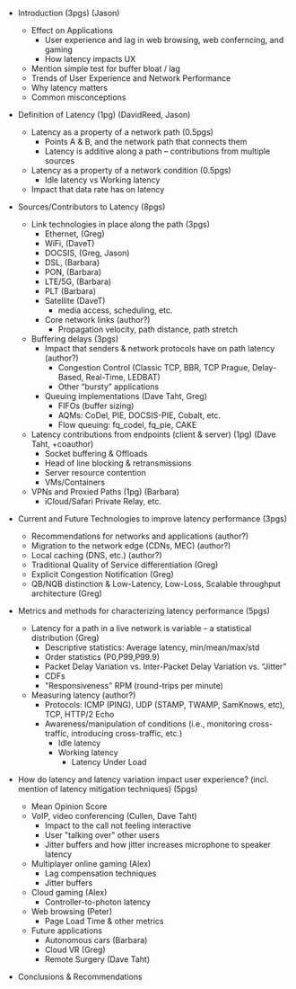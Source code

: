 
* Introduction (3pgs) (Jason)
	* Effect on Applications
		* User experience and lag in web browsing, web conferncing, and gaming 
		* How latency impacts UX 
	* Mention simple test for buffer bloat / lag
	* Trends of User Experience and Network Performance
	* Why latency matters
	* Common misconceptions 

* Definition of Latency (1pg) (DavidReed, Jason)
	* Latency as a property of a network path (0.5pgs)
		* Points A & B, and the network path that connects them
		* Latency is additive along a path – contributions from multiple sources
	* Latency as a property of a network condition (0.5pgs)
		* Idle latency vs Working latency
	* Impact that data rate has on latency
		
* Sources/Contributors to Latency (8pgs)
	* Link technologies in place along the path (3pgs)
		* Ethernet, (Greg)
		* WiFi, (DaveT)
		* DOCSIS,  (Greg, Jason)
		* DSL, (Barbara)
		* PON, (Barbara)
		* LTE/5G, (Barbara)
		* PLT (Barbara)
		* Satellite (DaveT)
			* media access, scheduling, etc.
		* Core network links (author?)
			* Propagation velocity, path distance, path stretch
	* Buffering delays (3pgs)
		* Impact that senders & network protocols have on path latency (author?)
			* Congestion Control (Classic TCP, BBR, TCP Prague, Delay-Based, Real-Time, LEDBAT)
			* Other “bursty” applications
		* Queuing implementations (Dave Taht, Greg)
			* FIFOs (buffer sizing)
			* AQMs: CoDel, PIE, DOCSIS-PIE, Cobalt, etc.
			* Flow queuing: fq\_codel, fq\_pie, CAKE
	* Latency contributions from endpoints (client & server) (1pg) (Dave Taht, +coauthor)
		* Socket buffering & Offloads
		* Head of line blocking & retransmissions
		* Server resource contention
		* VMs/Containers 
	* VPNs and Proxied Paths (1pg) (Barbara)
		* iCloud/Safari Private Relay, etc.

* Current and Future Technologies to improve latency performance (3pgs) 
	* Recommendations for networks and applications	(author?)
	* Migration to the network edge (CDNs, MEC) (author?)
	* Local caching (DNS, etc.) (author?)
	* Traditional Quality of Service differentiation (Greg)
	* Explicit Congestion Notification (Greg)
	* QB/NQB distinction & Low-Latency, Low-Loss, Scalable throughput architecture (Greg)
	
* Metrics and methods for characterizing latency performance (5pgs)
	* Latency for a path in a live network is variable – a statistical distribution (Greg)
		* Descriptive statistics: Average latency, min/mean/max/std
		* Order statistics (P0,P99,P99.9)
		* Packet Delay Variation vs. Inter-Packet Delay Variation vs. “Jitter”
		* CDFs
		* "Responsiveness" RPM (round-trips per minute)
	* Measuring latency (author?)
		* Protocols: ICMP (PING), UDP (STAMP, TWAMP, SamKnows, etc), TCP, HTTP/2 Echo
		* Awareness/manipulation of conditions (i.e., monitoring cross-traffic, introducing cross-traffic, etc.) 
			* Idle latency
			* Working latency
				* Latency Under Load
* How do latency and latency variation impact user experience? (incl. mention of latency mitigation techniques) (5pgs)
	* Mean Opinion Score 
	* VoIP, video conferencing (Cullen, Dave Taht)
		* Impact to the call not feeling interactive 
		* User "talking over" other users 
		* Jitter buffers and how jitter increases microphone to speaker latency 
	* Multiplayer online gaming (Alex)
		* Lag compensation techniques
		* Jitter buffers
	* Cloud gaming (Alex)
		* Controller-to-photon latency 
	* Web browsing (Peter)
		* Page Load Time & other metrics
	* Future applications
		* Autonomous cars (Barbara)
		* Cloud VR (Greg)
		* Remote Surgery (Dave Taht)
* Conclusions & Recommendations
